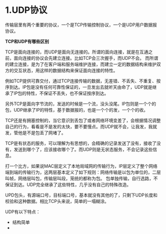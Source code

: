# 1.UDP协议
传输层里有两个重要的协议，一个是TCP传输控制协议，一个是UDP用户数据报协议。

**TCP和UDP有哪些区别**

TCP是面向连接的，而UDP是面向无连接的。所谓的面向连接，就是在互通之前，面向连接的协议会先建立连接。比如TCP会三次握手，而UDP不会。
而所谓的建立连接，是为了在客户端和服务端维护连接，而建立一定的数据结构来维护双方的交互状态，用这样的数据结构来保证面向连接的特性。

例如TCP提供可靠交付，通过TCP连接传输的数据，无差错、不丢失、不重复、按序到达。IP包是没有任何可靠性保证的，一旦发出去就听天由命了，UDP就是继承了IP包的特性，不保证不丢失，也不保证按序到达。

另外TCP是面向字节流的，发送的时候是一个流，没头没尾。IP包则是一个个的包，UDP继承了IP的特性，基于数据报的，也是一个个的发，一个个的收。

TCP还是有拥塞控制的，当它意识到丢包了或者网络环境变差了，会根据情况调整自己的行为，看看是不是发的太快，要不要慢点。而UDP就不会，让我发，我就发，管他是不是包丢了网堵了。

TCP是有状态的服务，可以理解为有思想的，会精确的记录发送了没有，接收了没有，发送到哪个了，应该接收哪个了。而UDP则是无状态服务，不会记录这些信息。

打一个比方，如果说MAC层定义了本地局域网的传输行为，IP层定义了整个网络端到端的传输行为，这两层基本定义了如下规则：网络传输是以包为单位的，二层叫帧，网络层叫包，传输层叫段，笼统的都称为包。
包单独传输，自行选路，不保证到达。UDP完全继承了这些特性，几乎没有自己的特殊改造。

UPD包头，有源端口号，目标端口号，基本就没有其他的了，只剩下UDP长度和校验和这种数据。相比TCP头来说，简单的一塌糊涂。

UDP有以下特点：
* 结构简单
* 
